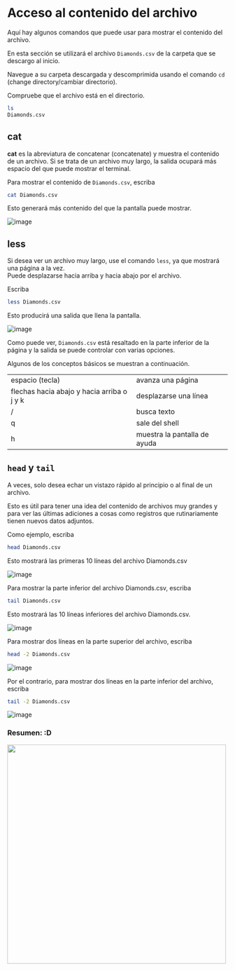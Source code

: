# Acceso al contenido del archivo 

Aquí hay algunos comandos que puede usar para mostrar el contenido del archivo.

En esta sección se utilizará el archivo `Diamonds.csv` de la carpeta que se descargo al inicio. 


Navegue a su carpeta descargada y descomprimida usando el comando `cd` (change directory/cambiar directorio). 

Compruebe que el archivo está en el directorio. 

```bash
ls
Diamonds.csv
```

## cat  

**cat** es la abreviatura de concatenar (concatenate) y muestra el contenido de un archivo. 
Si se trata de un archivo muy largo, la salida ocupará más espacio del que puede mostrar el terminal. 

Para mostrar el contenido de `Diamonds.csv`, escriba  

```bash
cat Diamonds.csv
```


Esto generará más contenido del que la pantalla puede mostrar.  

![image](https://user-images.githubusercontent.com/25624961/169719188-386bf8a4-d91e-4154-aae1-9666071f499d.png)

## less 

Si desea ver un archivo muy largo, use el comando `less`, ya que mostrará una página a la vez.  
Puede desplazarse hacia arriba y hacia abajo por el archivo. 

Escriba
```bash
less Diamonds.csv
```

Esto producirá una salida que llena la pantalla.  

![image](https://user-images.githubusercontent.com/25624961/169719235-85c06f24-90ab-4943-b40a-dbc8cf3bfaae.png)

Como puede ver, `Diamonds.csv` está resaltado en la parte inferior de la página y la salida se puede controlar con varias opciones.   

Algunos de los conceptos básicos se muestran a continuación.  

|      |      |
| ---- | ---- |
| espacio (tecla) | avanza una página|
| flechas hacia abajo y hacia arriba o j y k | desplazarse una línea |
| / | busca texto|
| q | sale del shell|
| h | muestra la pantalla de ayuda |

## `head` y `tail`  

A veces, solo desea echar un vistazo rápido al principio o al final de un archivo.  

Esto es útil para tener una idea del contenido de archivos muy grandes y para ver las últimas adiciones a cosas como registros que rutinariamente tienen nuevos datos adjuntos. 



Como ejemplo, escriba 

```bash
head Diamonds.csv
```


Esto mostrará las primeras 10 líneas del archivo Diamonds.csv 

![image](https://user-images.githubusercontent.com/25624961/169719434-ffacd5f4-9a41-4d94-9978-fad1b723c7ce.png)


Para mostrar la parte inferior del archivo Diamonds.csv, escriba  

```bash
tail Diamonds.csv
```

Esto mostrará las 10 líneas inferiores del archivo Diamonds.csv.  

![image](https://user-images.githubusercontent.com/25624961/169719456-249d2478-7db9-4cdf-95c1-a9bd648841d6.png)

Para mostrar dos líneas en la parte superior del archivo, escriba 

```bash
head -2 Diamonds.csv
```

![image](https://user-images.githubusercontent.com/25624961/169719508-50f3aa25-5d03-41c9-8177-18cb2829975f.png)


Por el contrario, para mostrar dos líneas en la parte inferior del archivo, escriba 

```bash
tail -2 Diamonds.csv
```

![image](https://user-images.githubusercontent.com/25624961/169719512-8d264f4b-e8fc-4f35-ba93-b3fbbc5eeaea.png)


### Resumen: :D
<img src= "https://user-images.githubusercontent.com/25624961/169719589-e12c6af8-8d8f-4a45-b704-eb34505ab7ac.png" width= "500">






